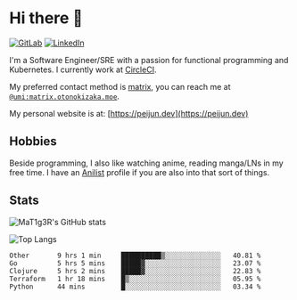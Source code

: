 # Hi there 👋
[<img alt="GitLab" src="https://img.shields.io/badge/gitlab%20-%23181717.svg?&style=for-the-badge&logo=gitlab&logoColor=white"/>](https://gitlab.otonokizaka.moe/Umi)
[<img alt="LinkedIn" src="https://img.shields.io/badge/linkedin%20-%230077B5.svg?&style=for-the-badge&logo=linkedin&logoColor=white"/>](https://www.linkedin.com/in/peijun-ma)

I'm a Software Engineer/SRE with a passion for functional programming and Kubernetes.
I currently work at [CircleCI](https://circleci.com/).

My preferred contact method is [matrix](https://matrix.org),
you can reach me at [`@umi:matrix.otonokizaka.moe`](https://matrix.to/#/@umi:matrix.otonokizaka.moe).

My personal website is at: [https://peijun.dev](https://peijun.dev)

## Hobbies

Beside programming, I also like watching anime, reading manga/LNs in my free time.
I have an [Anilist](https://anilist.co/user/MaT1g3R/) profile if you are also into that sort of things.

## Stats

![MaT1g3R's GitHub stats](https://github-readme-stats.vercel.app/api?username=MaT1g3R&count_private=true&show_icons=true&theme=tokyonight)

![Top Langs](https://github-readme-stats.vercel.app/api/top-langs/?username=MaT1g3R&count_private=true&theme=tokyonight&layout=compact&langs_count=7)

<!--START_SECTION:waka-->
```text
Other       9 hrs 1 min     ██████████▒░░░░░░░░░░░░░░   40.81 % 
Go          5 hrs 5 mins    █████▓░░░░░░░░░░░░░░░░░░░   23.07 % 
Clojure     5 hrs 2 mins    █████▓░░░░░░░░░░░░░░░░░░░   22.83 % 
Terraform   1 hr 18 mins    █▒░░░░░░░░░░░░░░░░░░░░░░░   05.95 % 
Python      44 mins         █░░░░░░░░░░░░░░░░░░░░░░░░   03.34 % 
```
<!--END_SECTION:waka-->
